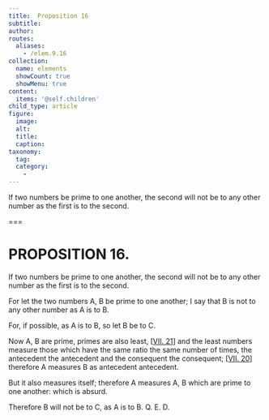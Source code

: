 ```yaml
---
title:  Proposition 16
subtitle: 
author:
routes:
  aliases:
    - /elem.9.16
collection:
  name: elements
  showCount: true
  showMenu: true
content:
  items: '@self.children'
child_type: article
figure:
  image:
  alt:
  title:
  caption:
taxonomy:
  tag:
  category:
    - 
---
```


<p>
       <hi rend="ital">If two numbers be prime to one another, the second will not be to any other number as the first is to the second.</hi>
      </p>

===

<h1>PROPOSITION 16.</h1>
<p>
       <span class="ital">If two numbers be prime to one another, the second will not be to any other number as the first is to the second.</span>
      </p>

<p>For let the two numbers <span class="ital">A</span>, <span class="ital">B</span> be prime to one another; I say that <span class="ital">B</span> is not to any other number as <span class="ital">A</span> is to <span class="ital">B</span>. 
      </p>

<p>For, if possible, as <span class="ital">A</span> is to <span class="ital">B</span>, so let <span class="ital">B</span> be to <span class="ital">C</span>. </p>

<p>Now <span class="ital">A</span>, <span class="ital">B</span> are prime, primes are also least, [<a href="/elem.7.21">VII. 21</a>] and the least numbers measure those which have the same ratio the same number of times, the antecedent the antecedent and the consequent the consequent; [<a href="/elem.7.20">VII. 20</a>] therefore <span class="ital">A</span> measures <span class="ital">B</span> as antecedent antecedent. </p>

<p>But it also measures itself; therefore <span class="ital">A</span> measures <span class="ital">A</span>, <span class="ital">B</span> which are prime to one another: which is absurd. </p>

<p>Therefore <span class="ital">B</span> will not be to <span class="ital">C</span>, as <span class="ital">A</span> is to <span class="ital">B</span>. Q. E. D.</p>
